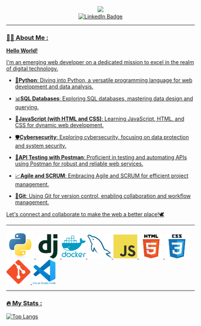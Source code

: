 <div id="header" align="center">
  <img src="https://media.giphy.com/media/v1.Y2lkPTc5MGI3NjExZXhkb2FxOTl4NnB4YXJtZHV6eGNwbGZ3emt1dWY2YXVjNTc4enQzayZlcD12MV9pbnRlcm5hbF9naWZfYnlfaWQmY3Q9cw/sC0Otv1hUm0BtrqNGp/giphy.gif" width="200"/>
  <div id="badges">
    <a href="https://www.linkedin.com/in/michael-serhiienko/">
  <img src="https://img.shields.io/badge/LinkedIn-blue?style=for-the-badge&logo=linkedin&logoColor=white" alt="LinkedIn Badge" width="150"/>
</div>
</div>

---

### :man_technologist: About Me :
 **Hello World!**

 I'm an emerging web developer on a dedicated mission to excel in the realm of digital technology.

- 🐍**Python**:
Diving into Python, a versatile programming language for web development and data analysis.

- 📊**SQL Databases**: 
Exploring SQL databases, mastering data design and querying.

- 🚀**JavaScript (with HTML and CSS)**:
Learning JavaScript, HTML, and CSS for dynamic web development.

- 🛡️**Cybersecurity**:
Exploring cybersecurity, focusing on data protection and system security.

- 🧪**API Testing with Postman**: 
Proficient in testing and automating APIs using Postman for robust and reliable web services.

- 📈**Agile and SCRUM**: 
Embracing Agile and SCRUM for efficient project management.

- 🔄**Git**: 
Using Git for version control, enabling collaboration and workflow management.

Let's connect and collaborate to make the web a better place!🕊️

---

<div>
  <img src="https://github.com/devicons/devicon/blob/master/icons/python/python-original.svg" width="75"/>
  <img src="https://github.com/devicons/devicon/blob/master/icons/django/django-plain.svg" width="65"/>
  <img src="https://github.com/devicons/devicon/blob/master/icons/docker/docker-plain-wordmark.svg" width="65"/>
  <img src="https://github.com/devicons/devicon/blob/master/icons/mysql/mysql-original.svg" width="65"/>
  <img src="https://github.com/devicons/devicon/blob/master/icons/javascript/javascript-original.svg" width="65"/>
  <img src="https://github.com/devicons/devicon/blob/master/icons/html5/html5-original-wordmark.svg" width="65"/>
  <img src="https://github.com/devicons/devicon/blob/master/icons/css3/css3-original-wordmark.svg" width="65"/>
  <img src="https://github.com/devicons/devicon/blob/master/icons/git/git-original.svg" width="65"/>
  <img src="https://github.com/devicons/devicon/blob/master/icons/vscode/vscode-original-wordmark.svg" width="65"/>
</div>

---

### :fire: My Stats :
[![Top Langs](https://github-readme-stats.vercel.app/api/top-langs/?username=GitByteBard&layout=compact&theme=vision-friendly-dark)](https://github.com/anuraghazra/github-readme-stats)
